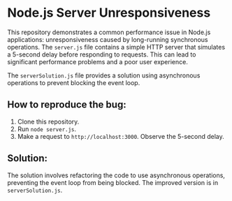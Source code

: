 # Node.js Server Unresponsiveness

This repository demonstrates a common performance issue in Node.js applications: unresponsiveness caused by long-running synchronous operations.  The `server.js` file contains a simple HTTP server that simulates a 5-second delay before responding to requests. This can lead to significant performance problems and a poor user experience.

The `serverSolution.js` file provides a solution using asynchronous operations to prevent blocking the event loop.

## How to reproduce the bug:

1. Clone this repository.
2. Run `node server.js`.
3. Make a request to `http://localhost:3000`. Observe the 5-second delay.

## Solution:

The solution involves refactoring the code to use asynchronous operations, preventing the event loop from being blocked.  The improved version is in `serverSolution.js`.